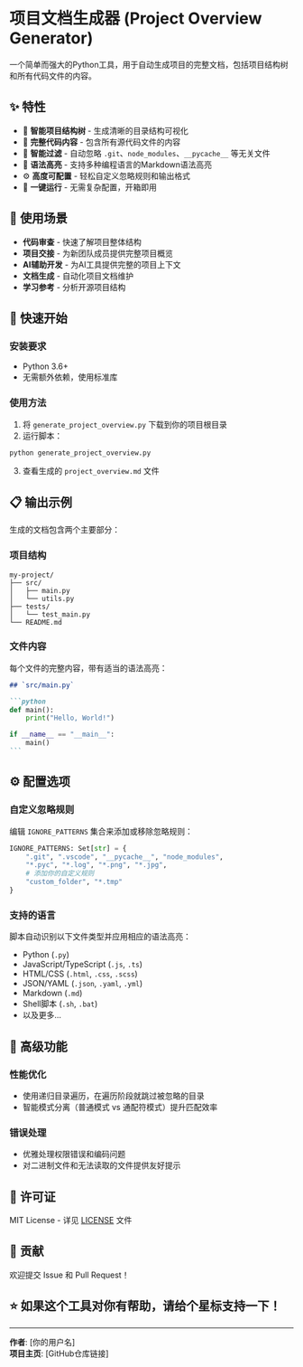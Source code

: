 # 项目文档生成器 (Project Overview Generator)

一个简单而强大的Python工具，用于自动生成项目的完整文档，包括项目结构树和所有代码文件的内容。

## ✨ 特性

- 🌳 **智能项目结构树** - 生成清晰的目录结构可视化
- 📄 **完整代码内容** - 包含所有源代码文件的内容
- 🚫 **智能过滤** - 自动忽略 `.git`、`node_modules`、`__pycache__` 等无关文件
- 🎨 **语法高亮** - 支持多种编程语言的Markdown语法高亮
- ⚙️ **高度可配置** - 轻松自定义忽略规则和输出格式
- 🚀 **一键运行** - 无需复杂配置，开箱即用

## 🎯 使用场景

- **代码审查** - 快速了解项目整体结构
- **项目交接** - 为新团队成员提供完整项目概览
- **AI辅助开发** - 为AI工具提供完整的项目上下文
- **文档生成** - 自动化项目文档维护
- **学习参考** - 分析开源项目结构

## 🚀 快速开始

### 安装要求

- Python 3.6+
- 无需额外依赖，使用标准库

### 使用方法

1. 将 `generate_project_overview.py` 下载到你的项目根目录
2. 运行脚本：

```bash
python generate_project_overview.py
```

3. 查看生成的 `project_overview.md` 文件

## 📋 输出示例

生成的文档包含两个主要部分：

### 项目结构
```
my-project/
├── src/
│   ├── main.py
│   └── utils.py
├── tests/
│   └── test_main.py
└── README.md
```

### 文件内容
每个文件的完整内容，带有适当的语法高亮：

````markdown
## `src/main.py`

```python
def main():
    print("Hello, World!")

if __name__ == "__main__":
    main()
```
````

## ⚙️ 配置选项

### 自定义忽略规则

编辑 `IGNORE_PATTERNS` 集合来添加或移除忽略规则：

```python
IGNORE_PATTERNS: Set[str] = {
    ".git", ".vscode", "__pycache__", "node_modules",
    "*.pyc", "*.log", "*.png", "*.jpg",
    # 添加你的自定义规则
    "custom_folder", "*.tmp"
}
```

### 支持的语言

脚本自动识别以下文件类型并应用相应的语法高亮：

- Python (`.py`)
- JavaScript/TypeScript (`.js`, `.ts`)
- HTML/CSS (`.html`, `.css`, `.scss`)
- JSON/YAML (`.json`, `.yaml`, `.yml`)
- Markdown (`.md`)
- Shell脚本 (`.sh`, `.bat`)
- 以及更多...

## 🔧 高级功能

### 性能优化
- 使用递归目录遍历，在遍历阶段就跳过被忽略的目录
- 智能模式分离（普通模式 vs 通配符模式）提升匹配效率

### 错误处理
- 优雅处理权限错误和编码问题
- 对二进制文件和无法读取的文件提供友好提示

## 📝 许可证

MIT License - 详见 [LICENSE](LICENSE) 文件

## 🤝 贡献

欢迎提交 Issue 和 Pull Request！

## ⭐ 如果这个工具对你有帮助，请给个星标支持一下！

---

**作者**: [你的用户名]  
**项目主页**: [GitHub仓库链接]